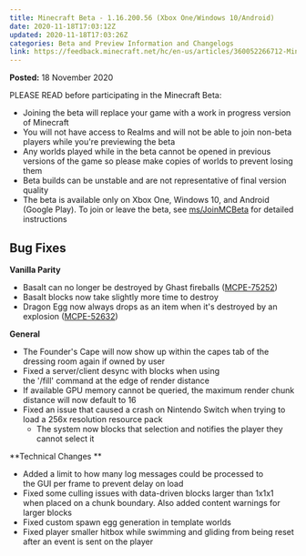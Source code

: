 ```yaml
---
title: Minecraft Beta - 1.16.200.56 (Xbox One/Windows 10/Android)
date: 2020-11-18T17:03:12Z
updated: 2020-11-18T17:03:26Z
categories: Beta and Preview Information and Changelogs
link: https://feedback.minecraft.net/hc/en-us/articles/360052266712-Minecraft-Beta-1-16-200-56-Xbox-One-Windows-10-Android-
---
```


**Posted:** 18 November 2020

PLEASE READ before participating in the Minecraft Beta:

-   Joining the beta will replace your game with a work in progress version of Minecraft
-   You will not have access to Realms and will not be able to join non-beta players while you\'re previewing the beta
-   Any worlds played while in the beta cannot be opened in previous versions of the game so please make copies of worlds to prevent losing them
-   Beta builds can be unstable and are not representative of final version quality
-   The beta is available only on Xbox One, Windows 10, and Android (Google Play). To join or leave the beta, see [ms/JoinMCBeta](https://aka.ms/JoinMCBeta) for detailed instructions

## Bug Fixes

**Vanilla Parity** 

-   Basalt can no longer be destroyed by Ghast fireballs ([MCPE-75252](https://bugs.mojang.com/browse/MCPE-75252))  
-   Basalt blocks now take slightly more time to destroy 
-   Dragon Egg now always drops as an item when it\'s destroyed by an explosion ([MCPE-52632](https://bugs.mojang.com/browse/MCPE-52632))

**General** 

-   The Founder\'s Cape will now show up within the capes tab of the dressing room again if owned by user 
-   Fixed a server/client desync with blocks when using the \'/fill\' command at the edge of render distance  
-   If available GPU memory cannot be queried, the maximum render chunk distance will now default to 16  
-   Fixed an issue that caused a crash on Nintendo Switch when trying to load a 256x resolution resource pack  
    -   The system now blocks that selection and notifies the player they cannot select it  

**Technical Changes ** 

-   Added a limit to how many log messages could be processed to the GUI per frame to prevent delay on load  
-   Fixed some culling issues with data-driven blocks larger than 1x1x1 when placed on a chunk boundary. Also added content warnings for larger blocks  
-   Fixed custom spawn egg generation in template worlds  
-   Fixed player smaller hitbox while swimming and gliding from being reset after an event is sent on the player
